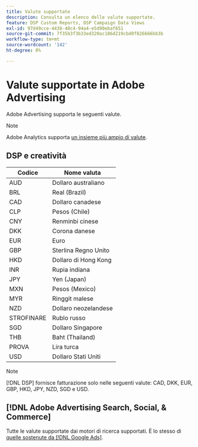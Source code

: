```yaml
---
title: Valute supportate
description: Consulta un elenco delle valute supportate.
feature: DSP Custom Reports, DSP Campaign Data Views
exl-id: 97d49cce-4438-40c4-94a4-e5d90ebaf651
source-git-commit: 7f35b3f3b33ed320ac186d219cbd0f826666bb3b
workflow-type: tm+mt
source-wordcount: '142'
ht-degree: 0%

---
```


# Valute supportate in Adobe Advertising

Adobe Advertising supporta le seguenti valute.


>[!NOTE]
>
>Adobe Analytics supporta [un insieme più ampio di valute](https://experienceleague.adobe.com/docs/analytics/implementation/vars/config-vars/currencycode.html).

## DSP e creatività

| Codice | Nome valuta |
| ------ | -------------- |
| AUD | Dollaro australiano |
| BRL | Real (Brazil) |
| CAD | Dollaro canadese |
| CLP | Pesos (Chile) |
| CNY | Renminbi cinese |
| DKK | Corona danese |
| EUR | Euro |
| GBP | Sterlina Regno Unito |
| HKD | Dollaro di Hong Kong |
| INR | Rupia indiana |
| JPY | Yen (Japan) |
| MXN | Pesos (Mexico) |
| MYR | Ringgit malese |
| NZD | Dollaro neozelandese |
| STROFINARE | Rublo russo |
| SGD | Dollaro Singapore |
| THB | Baht (Thailand) |
| PROVA | Lira turca |
| USD | Dollaro Stati Uniti |

>[!NOTE]
>
> [!DNL DSP] fornisce fatturazione solo nelle seguenti valute: CAD, DKK, EUR, GBP, HKD, JPY, NZD, SGD e USD.

## [!DNL Adobe Advertising Search, Social, & Commerce]

Tutte le valute supportate dai motori di ricerca supportati. È lo stesso di [quelle sostenute da [!DNL Google Ads]](https://developers.google.com/adwords/api/docs/appendix/codes-formats#currency-codes).

